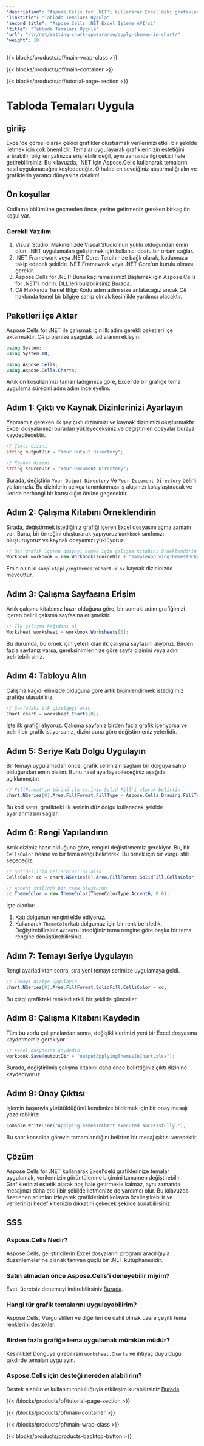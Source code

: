 ```yaml
---
"description": "Aspose.Cells for .NET'i kullanarak Excel'deki grafiklere temaları nasıl uygulayacağınızı, kolay takip edilebilen adım adım kılavuzumuzla öğrenin. Veri sunumunuzu geliştirin."
"linktitle": "Tabloda Temaları Uygula"
"second_title": "Aspose.Cells .NET Excel İşleme API'si"
"title": "Tabloda Temaları Uygula"
"url": "/tr/net/setting-chart-appearance/apply-themes-in-chart/"
"weight": 10
---
```


{{< blocks/products/pf/main-wrap-class >}}

{{< blocks/products/pf/main-container >}}

{{< blocks/products/pf/tutorial-page-section >}}

# Tabloda Temaları Uygula

## giriiş

Excel'de görsel olarak çekici grafikler oluşturmak verilerinizi etkili bir şekilde iletmek için çok önemlidir. Temalar uygulayarak grafiklerinizin estetiğini artırabilir, bilgileri yalnızca erişilebilir değil, aynı zamanda ilgi çekici hale getirebilirsiniz. Bu kılavuzda, .NET için Aspose.Cells kullanarak temaların nasıl uygulanacağını keşfedeceğiz. O halde en sevdiğiniz atıştırmalığı alın ve grafiklerin yaratıcı dünyasına dalalım!

## Ön koşullar

Kodlama bölümüne geçmeden önce, yerine getirmeniz gereken birkaç ön koşul var.

### Gerekli Yazılım

1. Visual Studio: Makinenizde Visual Studio'nun yüklü olduğundan emin olun. .NET uygulamaları geliştirmek için kullanıcı dostu bir ortam sağlar.
2. .NET Framework veya .NET Core: Tercihinize bağlı olarak, kodumuzu takip edecek şekilde .NET Framework veya .NET Core'un kurulu olması gerekir.
3. Aspose.Cells for .NET: Bunu kaçıramazsınız! Başlamak için Aspose.Cells for .NET'i indirin. DLL'leri bulabilirsiniz [Burada](https://releases.aspose.com/cells/net/).
4. C# Hakkında Temel Bilgi: Kodu adım adım size anlatacağız ancak C# hakkında temel bir bilgiye sahip olmak kesinlikle yardımcı olacaktır.

## Paketleri İçe Aktar

Aspose.Cells for .NET ile çalışmak için ilk adım gerekli paketleri içe aktarmaktır. C# projenize aşağıdaki ad alanını ekleyin:

```csharp
using System;
using System.IO;

using Aspose.Cells;
using Aspose.Cells.Charts;
```

Artık ön koşullarımızı tamamladığımıza göre, Excel'de bir grafiğe tema uygulama sürecini adım adım inceleyelim.

## Adım 1: Çıktı ve Kaynak Dizinlerinizi Ayarlayın

Yapmamız gereken ilk şey çıktı dizinimizi ve kaynak dizinimizi oluşturmaktır. Excel dosyalarınızı buradan yükleyeceksiniz ve değiştirilen dosyalar buraya kaydedilecektir.

```csharp
// Çıktı dizini
string outputDir = "Your Output Directory";

// Kaynak dizini
string sourceDir = "Your Document Directory";
```

Burada, değiştirin `Your Output Directory` Ve `Your Document Directory` belirli yollarınızla. Bu dizinlerin açıkça tanımlanması iş akışınızı kolaylaştıracak ve ileride herhangi bir karışıklığın önüne geçecektir.

## Adım 2: Çalışma Kitabını Örneklendirin

Sırada, değiştirmek istediğiniz grafiği içeren Excel dosyasını açma zamanı var. Bunu, bir örneğini oluşturarak yapıyoruz `Workbook` sınıfımızı oluşturuyoruz ve kaynak dosyamızı yüklüyoruz.

```csharp
// Bir grafik içeren dosyayı açmak için çalışma kitabını örneklendirin
Workbook workbook = new Workbook(sourceDir + "sampleApplyingThemesInChart.xlsx");
```

Emin olun ki `sampleApplyingThemesInChart.xlsx` kaynak dizininizde mevcuttur.

## Adım 3: Çalışma Sayfasına Erişim

Artık çalışma kitabımız hazır olduğuna göre, bir sonraki adım grafiğimizi içeren belirli çalışma sayfasına erişmektir. 

```csharp
// İlk çalışma kağıdını al
Worksheet worksheet = workbook.Worksheets[0];
```

Bu durumda, bu örnek için yeterli olan ilk çalışma sayfasını alıyoruz. Birden fazla sayfanız varsa, gereksinimlerinize göre sayfa dizinini veya adını belirtebilirsiniz.

## Adım 4: Tabloyu Alın

Çalışma kağıdı elimizde olduğuna göre artık biçimlendirmek istediğimiz grafiğe ulaşabiliriz.

```csharp
// Sayfadaki ilk çizelgeyi alın
Chart chart = worksheet.Charts[0];
```

İşte ilk grafiği alıyoruz. Çalışma sayfanız birden fazla grafik içeriyorsa ve belirli bir grafik istiyorsanız, dizini buna göre değiştirmeniz yeterlidir.

## Adım 5: Seriye Katı Dolgu Uygulayın

Bir temayı uygulamadan önce, grafik serimizin sağlam bir dolguya sahip olduğundan emin olalım. Bunu nasıl ayarlayabileceğiniz aşağıda açıklanmıştır:

```csharp
// FillFormat'ın türünü ilk serinin Solid Fill'i olarak belirtin
chart.NSeries[0].Area.FillFormat.FillType = Aspose.Cells.Drawing.FillType.Solid;
```

Bu kod satırı, grafikteki ilk serinin düz dolgu kullanacak şekilde ayarlanmasını sağlar.

## Adım 6: Rengi Yapılandırın

Artık dizimiz hazır olduğuna göre, rengini değiştirmemiz gerekiyor. Bu, bir `CellsColor` nesne ve bir tema rengi belirterek. Bu örnek için bir vurgu stili seçeceğiz.

```csharp
// SolidFill'in CellsColor'ını alın
CellsColor cc = chart.NSeries[0].Area.FillFormat.SolidFill.CellsColor;

// Accent stilinde bir tema oluşturun
cc.ThemeColor = new ThemeColor(ThemeColorType.Accent6, 0.6);
```

İşte olanlar:
1. Katı dolgunun rengini elde ediyoruz.
2. Kullanarak `ThemeColor`katı dolgumuz için bir renk belirledik. Değiştirebilirsiniz `Accent6` İstediğiniz tema rengine göre başka bir tema rengine dönüştürebilirsiniz.

## Adım 7: Temayı Seriye Uygulayın

Rengi ayarladıktan sonra, sıra yeni temayı serimize uygulamaya geldi. 

```csharp
// Temayı diziye uygulayın
chart.NSeries[0].Area.FillFormat.SolidFill.CellsColor = cc;
```

Bu çizgi grafikteki renkleri etkili bir şekilde günceller. 

## Adım 8: Çalışma Kitabını Kaydedin

Tüm bu zorlu çalışmalardan sonra, değişikliklerimizi yeni bir Excel dosyasına kaydetmemiz gerekiyor.

```csharp
// Excel dosyasını kaydedin
workbook.Save(outputDir + "outputApplyingThemesInChart.xlsx");
```

Burada, değiştirilmiş çalışma kitabını daha önce belirttiğiniz çıktı dizinine kaydediyoruz. 

## Adım 9: Onay Çıktısı

İşlemin başarıyla yürütüldüğünü kendimize bildirmek için bir onay mesajı yazdırabiliriz:

```csharp
Console.WriteLine("ApplyingThemesInChart executed successfully.");
```

Bu satır konsolda görevin tamamlandığını belirten bir mesaj çıktısı verecektir.

## Çözüm

Aspose.Cells for .NET kullanarak Excel'deki grafiklerinize temalar uygulamak, verilerinizin görüntülenme biçimini tamamen değiştirebilir. Grafiklerinizi estetik olarak hoş hale getirmekle kalmaz, aynı zamanda mesajınızı daha etkili bir şekilde iletmenize de yardımcı olur. Bu kılavuzda özetlenen adımları izleyerek grafiklerinizi kolayca özelleştirebilir ve verilerinizi hedef kitlenizin dikkatini çekecek şekilde sunabilirsiniz.

## SSS

### Aspose.Cells Nedir?
Aspose.Cells, geliştiricilerin Excel dosyalarını program aracılığıyla düzenlemelerine olanak tanıyan güçlü bir .NET kütüphanesidir.

### Satın almadan önce Aspose.Cells'i deneyebilir miyim?
Evet, ücretsiz denemeyi indirebilirsiniz [Burada](https://releases.aspose.com/).

### Hangi tür grafik temalarını uygulayabilirim?
Aspose.Cells, Vurgu stilleri ve diğerleri de dahil olmak üzere çeşitli tema renklerini destekler.

### Birden fazla grafiğe tema uygulamak mümkün müdür?
Kesinlikle! Döngüye girebilirsin `worksheet.Charts` ve ihtiyaç duyulduğu takdirde temaları uygulayın.

### Aspose.Cells için desteği nereden alabilirim?
Destek alabilir ve kullanıcı topluluğuyla etkileşim kurabilirsiniz [Burada](https://forum.aspose.com/c/cells/9).

{{< /blocks/products/pf/tutorial-page-section >}}

{{< /blocks/products/pf/main-container >}}

{{< /blocks/products/pf/main-wrap-class >}}

{{< blocks/products/products-backtop-button >}}